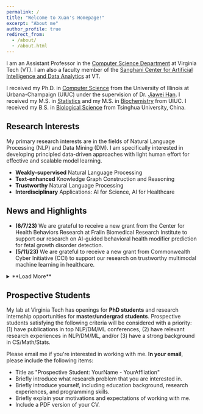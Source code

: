 ```yaml
---
permalink: /
title: "Welcome to Xuan's Homepage!"
excerpt: "About me"
author_profile: true
redirect_from: 
  - /about/
  - /about.html
---
```


I am an Assistant Professor in the [Computer Science Department](https://cs.vt.edu/) at Virginia Tech (VT). I am also a faculty member of the [Sanghani Center for Artificial Intelligence and Data Analytics](https://sanghani.cs.vt.edu/) at VT.

I received my Ph.D. in [Computer Science](http://www.cs.uiuc.edu/) from the University of Illinois at Urbana-Champaign (UIUC) under the supervision of Dr. [Jiawei Han](http://hanj.cs.illinois.edu/). I received my M.S. in [Statistics](https://stat.illinois.edu/) and my M.S. in [Biochemistry](https://mcb.illinois.edu/departments/biochemistry/) from UIUC. I received my B.S. in [Biological Science](https://life.tsinghua.edu.cn/) from Tsinghua University, China. 


## Research Interests
My primary research interests are in the fields of Natural Language Processing (NLP) and Data Mining (DM). I am specifically interested in developing principled data-driven approaches with light human effort for effective and scalable model learning.

- **Weakly-supervised** Natural Language Processing
- **Text-enhanced** Knowledge Graph Construction and Reasoning
- **Trustworthy** Natural Language Processing
- **Interdisciplinary** Applications: AI for Science, AI for Healthcare


## News and Highlights
- **(6/7/23)** We are grateful to receive a new grant from the Center for Health Behaviors Research at Fralin Biomedical Research Institute to support our research on AI-guided behavioral health modifier prediction for fetal growth disorder detection.
- **(5/11/23)** We are grateful to receive a new grant from Commonwealth Cyber Initiative (CCI) to support our research on trustworthy multimodal machine learning in healthcare.

<details>
<summary>**Load More**</summary>
</details>


<!--- 
## My Schedule

You can find my schedule [here](https://calendar.google.com/calendar/embed?src=xuanw%40vt.edu&ctz=America%2FNew_York). The "Week" view will present you the details of slots.

<iframe src="https://calendar.google.com/calendar/embed?src=xuanw%40vt.edu&ctz=America%2FNew_York" style="border: 0" width="800" height="600" frameborder="0" scrolling="no"></iframe>
 -->
 

## Prospective Students
My lab at Virginia Tech has openings for **PhD students** and research internship opportunities for **master/undergrad students**. Prospective students satisfying the following criteria will be considered with a priority: (1) have publications in top NLP/DM/ML conferences, (2) have relevant research experiences in NLP/DM/ML, and/or (3) have a strong background in CS/Math/Stats.

Please email me if you're interested in working with me. **In your email**, please include the following items:
- Title as "Prospective Student: YourName - YourAffliation"
- Briefly introduce what research problem that you are interested in.
- Briefly introduce yourself, including education background, research experiences, and programming skills.
- Briefly explain your motivations and expectations of working with me.
- Include a PDF version of your CV.

